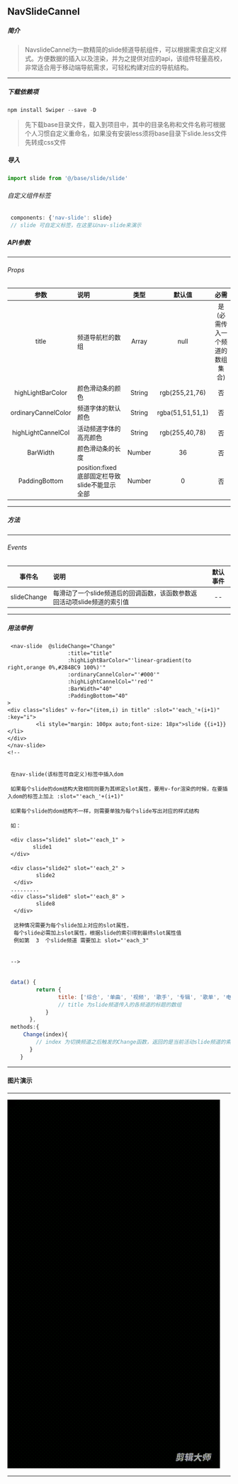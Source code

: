 ## NavSlideCannel

##### 简介

> NavslideCannel为一款精简的slide频道导航组件，可以根据需求自定义样式。方便数据的插入以及渲染，并为之提供对应的api，该组件轻量高校，非常适合用于移动端导航需求，可轻松构建对应的导航结构。

***

##### 下载依赖项

```javascript
npm install Swiper --save -D
```
>   先下载base目录文件，载入到项目中，其中的目录名称和文件名称可根据个人习惯自定义重命名，如果没有安装less须将base目录下slide.less文件先转成css文件

##### 导入

```javascript
import slide from '@/base/slide/slide'
```
###### 自定义组件标签

```javascript
 components: {'nav-slide': slide}
 // slide 可自定义标签，在这里以nav-slide来演示
```
#####  API参数
***
###### Props
| 参数 | 说明 | 类型 | 默认值 | 必需|
|:--:|:--|:--:|:--:|:--:|
|title| 频道导航栏的数组|Array| null|是(必需传入一个频道的数组集合)|
|highLightBarColor|颜色滑动条的颜色|String|rgb(255,21,76)|否|
|ordinaryCannelColor|频道字体的默认颜色|String|rgba(51,51,51,1)|否|
|highLightCannelCol|活动频道字体的高亮颜色|String|rgb(255,40,78)|否|
|BarWidth|颜色滑动条的长度|Number|36|否|
|PaddingBottom|position:fixed底部固定栏导致slide不能显示全部|Number|0|否|
***
##### 方法
***
###### Events
| 事件名 | 说明 | 默认事件 |
|:--:|:--|:--:|
| slideChange |每滑动了一个slide频道后的回调函数，该函数参数返回活动项slide频道的索引值| -- |
***
##### 用法举例
```vue
 <nav-slide  @slideChange="Change"
                   :title="title"
                   :highLightBarColor="'linear-gradient(to right,orange 0%,#2B4BC9 100%)'"
                   :ordinaryCannelColor="'#000'"
                   :highLightCannelCol="'red'"
                   :BarWidth="40"
                   :PaddingBottom="40"
>
<div class="slides" v-for="(item,i) in title" :slot="'each_'+(i+1)" :key="i">
         <li style="margin: 100px auto;font-size: 18px">slide {{i+1}}</li>
</div>
</nav-slide>
<!-- 


 在nav-slide(该标签可自定义)标签中插入dom
 
 如果每个slide的dom结构大致相同则要为其绑定slot属性，要用v-for渲染的时候，在要插入dom的标签上加上 :slot="'each_'+(i+1)"
 
 如果每个slide的dom结构不一样，则需要单独为每个slide写出对应的样式结构
 
 如：
 
 <div class="slide1" slot="'each_1" >
        slide1
 </div>
 
 <div class="slide2" slot="'each_2" >
         slide2
  </div>
 .........
 <div class="slide8" slot="'each_8" >
         slide8
  </div>
  
  这种情况需要为每个slide加上对应的slot属性，
  每个slide必需加上slot属性，根据slide的索引得到最终slot属性值
  例如第  3  个slide频道 需要加上 slot="'each_3"
  
  
 -->
 
```
```javascript
 data() {
         return {
                title: ['综合', '单曲', '视频', '歌手', '专辑', '歌单', '电台', '用户'],
                // title 为slide频道传入的各频道的标题的数组
            }
       },
 methods:{
     Change(index){
         // index 为切换频道之后触发的Change函数，返回的是当前活动slide频道的索引，可在watch中监听其值的变化，来加载对应slide频道的数据
       }
    }
```
****
#### 图片演示



***

  ![查看图片](https://github.com/2902854803/DemoResource/blob/master/demoresource/images/JJDS_GIF_20191014_203503.gif)

***
